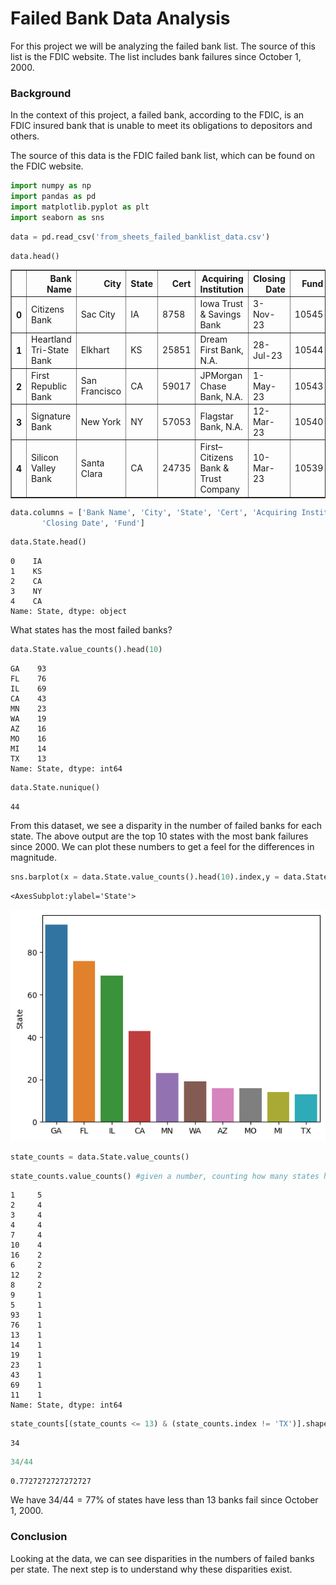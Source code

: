 # Failed Bank Data Analysis

For this project we will be analyzing the failed bank list. The source of this list is the FDIC website. The list includes bank failures since October 1, 2000.

### Background

In the context of this project, a failed bank, according to the FDIC, is an FDIC insured bank that is unable to meet its obligations to depositors and others.

The source of this data is the FDIC failed bank list, which can be found on the FDIC website. 


```python
import numpy as np
import pandas as pd
import matplotlib.pyplot as plt
import seaborn as sns
```


```python
data = pd.read_csv('from_sheets_failed_banklist_data.csv')
```


```python
data.head()
```




<div>
<style scoped>
    .dataframe tbody tr th:only-of-type {
        vertical-align: middle;
    }

    .dataframe tbody tr th {
        vertical-align: top;
    }

    .dataframe thead th {
        text-align: right;
    }
</style>
<table border="1" class="dataframe">
  <thead>
    <tr style="text-align: right;">
      <th></th>
      <th>Bank Name</th>
      <th>City</th>
      <th>State</th>
      <th>Cert</th>
      <th>Acquiring Institution</th>
      <th>Closing Date</th>
      <th>Fund</th>
    </tr>
  </thead>
  <tbody>
    <tr>
      <th>0</th>
      <td>Citizens Bank</td>
      <td>Sac City</td>
      <td>IA</td>
      <td>8758</td>
      <td>Iowa Trust &amp; Savings Bank</td>
      <td>3-Nov-23</td>
      <td>10545</td>
    </tr>
    <tr>
      <th>1</th>
      <td>Heartland Tri-State Bank</td>
      <td>Elkhart</td>
      <td>KS</td>
      <td>25851</td>
      <td>Dream First Bank, N.A.</td>
      <td>28-Jul-23</td>
      <td>10544</td>
    </tr>
    <tr>
      <th>2</th>
      <td>First Republic Bank</td>
      <td>San Francisco</td>
      <td>CA</td>
      <td>59017</td>
      <td>JPMorgan Chase Bank, N.A.</td>
      <td>1-May-23</td>
      <td>10543</td>
    </tr>
    <tr>
      <th>3</th>
      <td>Signature Bank</td>
      <td>New York</td>
      <td>NY</td>
      <td>57053</td>
      <td>Flagstar Bank, N.A.</td>
      <td>12-Mar-23</td>
      <td>10540</td>
    </tr>
    <tr>
      <th>4</th>
      <td>Silicon Valley Bank</td>
      <td>Santa Clara</td>
      <td>CA</td>
      <td>24735</td>
      <td>First–Citizens Bank &amp; Trust Company</td>
      <td>10-Mar-23</td>
      <td>10539</td>
    </tr>
  </tbody>
</table>
</div>




```python
data.columns = ['Bank Name', 'City', 'State', 'Cert', 'Acquiring Institution',
       'Closing Date', 'Fund']
```


```python
data.State.head()
```




    0    IA
    1    KS
    2    CA
    3    NY
    4    CA
    Name: State, dtype: object



What states has the most failed banks?


```python
data.State.value_counts().head(10)
```




    GA    93
    FL    76
    IL    69
    CA    43
    MN    23
    WA    19
    AZ    16
    MO    16
    MI    14
    TX    13
    Name: State, dtype: int64




```python
data.State.nunique()
```




    44



From this dataset, we see a disparity in the number of failed banks for each state. The above output are the top 10 states with the most bank failures since 2000. We can plot these numbers to get a feel for the differences in magnitude.


```python
sns.barplot(x = data.State.value_counts().head(10).index,y = data.State.value_counts().head(10) )
```




    <AxesSubplot:ylabel='State'>




    
![png](ReadMe_Assets/output_11_1.png)
    



```python
state_counts = data.State.value_counts() 
```


```python
state_counts.value_counts() #given a number, counting how many states have that as their bank closure count.
```




    1     5
    2     4
    3     4
    4     4
    7     4
    10    4
    16    2
    6     2
    12    2
    8     2
    9     1
    5     1
    93    1
    76    1
    13    1
    14    1
    19    1
    23    1
    43    1
    69    1
    11    1
    Name: State, dtype: int64




```python
state_counts[(state_counts <= 13) & (state_counts.index != 'TX')].shape[0]
```




    34




```python
34/44
```




    0.7727272727272727



We have $34/44 = 77\%$ of states have less than 13 banks fail since October 1, 2000.

### Conclusion

Looking at the data, we can see disparities in the numbers of failed banks per state. The next step is to understand why these disparities exist. 
